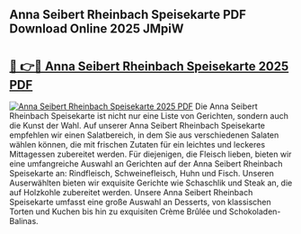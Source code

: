 ## Anna Seibert Rheinbach Speisekarte PDF Download Online 2025 JMpiW

# <h2><a href="http://gc6wh3i.nevu.top/?p=Anna+Seibert+Rheinbach+Speisekarte">🔗 👉🔴 Anna Seibert Rheinbach Speisekarte 2025 PDF</a></h2>

[![Anna Seibert Rheinbach Speisekarte 2025 PDF](https://i.imgur.com/dBaPXMq.png)](http://gc6wh3i.nevu.top/?p=Anna+Seibert+Rheinbach+Speisekarte)
Die Anna Seibert Rheinbach Speisekarte ist nicht nur eine Liste von Gerichten, sondern auch die Kunst der Wahl. Auf unserer Anna Seibert Rheinbach Speisekarte empfehlen wir einen Salatbereich, in dem Sie aus verschiedenen Salaten wählen können, die mit frischen Zutaten für ein leichtes und leckeres Mittagessen zubereitet werden. Für diejenigen, die Fleisch lieben, bieten wir eine umfangreiche Auswahl an Gerichten auf der Anna Seibert Rheinbach Speisekarte an: Rindfleisch, Schweinefleisch, Huhn und Fisch. Unseren Auserwählten bieten wir exquisite Gerichte wie Schaschlik und Steak an, die auf Holzkohle zubereitet werden. Unsere Anna Seibert Rheinbach Speisekarte umfasst eine große Auswahl an Desserts, von klassischen Torten und Kuchen bis hin zu exquisiten Crème Brûlée und Schokoladen-Balinas.

